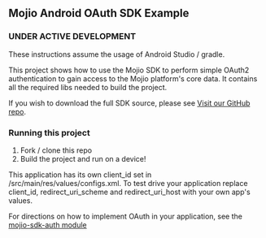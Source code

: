 ## Mojio Android OAuth SDK Example ##

### UNDER ACTIVE DEVELOPMENT ###
These instructions assume the usage of Android Studio / gradle.

This project shows how to use the Mojio SDK to perform simple OAuth2 authentication to gain access to the Mojio platform's core data. It contains all the required libs needed to build the project.

If you wish to download the full SDK source, please see [Visit our GitHub repo](https://github.com/mojio/mojio-android-sdk).

### Running this project ###
1. Fork / clone this repo
2. Build the project and run on a device!

This application has its own client_id set in /src/main/res/values/configs.xml. To test drive your application replace client_id, redirect_uri_scheme and redirect_uri_host with your own app's values.

For directions on how to implement OAuth in your application, see the [mojio-sdk-auth module](https://github.com/mojio/mojio-android-sdk/tree/develop/MojioSDK/mojio-sdk-auth)
